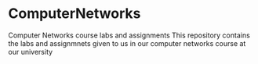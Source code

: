 # ComputerNetworks
Computer Networks course labs and assignments 
This repository contains the labs and assignmnets given to us in our computer networks course at our university
